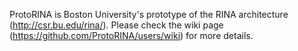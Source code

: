 ProtoRINA is Boston University's prototype of the RINA architecture (http://csr.bu.edu/rina/). Please check the wiki page (https://github.com/ProtoRINA/users/wiki) for more details.
